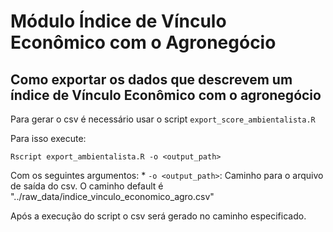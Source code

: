 # Módulo Índice de Vínculo Econômico com o Agronegócio

## Como exportar os dados que descrevem um índice de Vínculo Econômico com o agronegócio

Para gerar o csv é necessário usar o script `export_score_ambientalista.R`

Para isso execute:

```
Rscript export_ambientalista.R -o <output_path>
```
Com os seguintes argumentos:
     * `-o <output_path>`: Caminho para o arquivo de saída do csv. O caminho default é "../raw_data/indice_vinculo_economico_agro.csv"
     
Após a execução do script o csv será gerado no caminho especificado.
